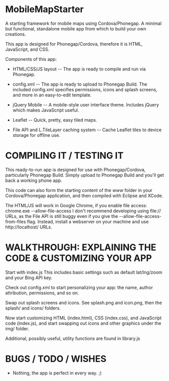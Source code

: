 MobileMapStarter
================

A starting framework for mobile maps using Cordova/Phonegap.
A minimal but functional, standalone mobile app from which to build your own creations.

This app is designed for Phonegap/Cordova, therefore it is HTML, JavaScript, and CSS.

Components of this app:

* HTML/CSS/JS layout -- The app is ready to compile and run via Phonegap.

* config.xml -- The app is ready to upload to Phonegap Build. The included config.xml specifies permissions, icons and splash screens, and more in an easy-to-edit template.

* jQuery Mobile -- A mobile-style user interface theme. Includes jQuery which makes JavaScript useful.

* Leaflet -- Quick, pretty, easy tiled maps.

* File API and L.TileLayer caching system -- Cache Leaflet tiles to device storage for offline use.


COMPILING IT / TESTING IT
================

This ready-to-run app is designed for use with Phonegap/Cordova, particularly Phonegap Build. Simply upload to Phonegap Build and you'll get back a working phone app.

This code can also form the starting content of the _www_ folder in your Cordova/Phonegap application, and then compiled with Eclipse and XCode.

The HTML/JS will work in Google Chrome, if you enable file access:
    chrome.exe --allow-file-access
I don't recommend developing using file:// URLs, as the File API is still buggy even if you give the --allow-file-access-from-files flag. Instead, install a webserver on your machine and use http://localhost/ URLs.



WALKTHROUGH: EXPLAINING THE CODE & CUSTOMIZING YOUR APP
================

Start with index.js This includes basic settings such as default lat/lng/zoom and your Bing API key.

Check out config.xml to start personalizing your app: the name, author attribution, permissions, and so on.

Swap out splash screens and icons. See splash.png and icon.png, then the splash/ and icons/ folders.

Now start customizing HTML (index.html), CSS (index.css), and JavaScript code (index.js), and start swapping out icons and other graphics under the img/ folder.

Additional, possibly useful, utility functions are found in library.js


BUGS / TODO / WISHES
================

* Nothing, the app is perfect in every way.  ;)

